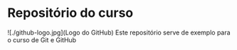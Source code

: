# Repositório do curso

![./github-logo.jpg](Logo do GitHub)
Este repositório serve de exemplo para o curso de Git e GitHub
